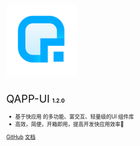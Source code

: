 <img src="./docs/assets/logo.png" width="190px">

# <span style="font-weight:400;">QAPP-UI</span> <span style="font-size:14px">1.2.0</span>

- 基于快应用 的多功能、富交互、轻量级的UI 组件库
- 高效，简便，开箱即用，提高开发快应用效率:rocket:

[GitHub](https://github.com/qapp-ui/qapp-ui)
[文档](#QAPP-UI)
